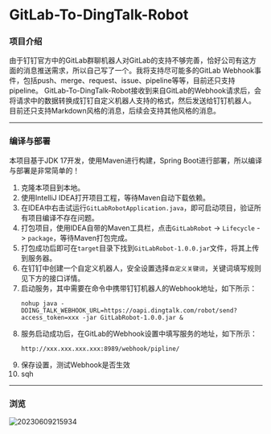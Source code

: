 # GitLab-To-DingTalk-Robot

### 项目介绍

由于钉钉官方中的GitLab群聊机器人对GitLab的支持不够完善，恰好公司有这方面的消息推送需求，所以自己写了一个。我将支持尽可能多的GitLab Webhook事件，包括push、merge、request、issue、pipeline等等，目前还只支持pipeline。
GitLab-To-DingTalk-Robot接收到来自GitLab的Webhook请求后，会将请求中的数据转换成钉钉自定义机器人支持的格式，然后发送给钉钉机器人。
目前还只支持Markdown风格的消息，后续会支持其他风格的消息。

---

### 编译与部署

本项目基于JDK 17开发，使用Maven进行构建，Spring Boot进行部署，所以编译与部署是非常简单的！

1. 克隆本项目到本地。
2. 使用IntelliJ IDEA打开项目工程，等待Maven自动下载依赖。
3. 在IDEA中右击试运行`GitLabRobotApplication.java`，即可启动项目，验证所有项目编译不存在问题。
4. 打包项目，使用IDEA自带的Maven工具栏，点击`GitLabRobot` -> `Lifecycle` -> `package`，等待Maven打包完成。
5. 打包成功后即可在`target`目录下找到`GitLabRobot-1.0.0.jar`文件，将其上传到服务器。
6. 在钉钉中创建一个自定义机器人，安全设置选择`自定义关键词`，关键词填写规则见下方的接口详情。
7. 启动服务，其中需要在命令中携带钉钉机器人的Webhook地址，如下所示：
    ```shell
    nohup java -DDING_TALK_WEBHOOK_URL=https://oapi.dingtalk.com/robot/send?access_token=xxx -jar GitLabRobot-1.0.0.jar &
    ```
8. 服务启动成功后，在GitLab的Webhook设置中填写服务的地址，如下所示：
   ```text
   http://xxx.xxx.xxx.xxx:8989/webhook/pipline/
   ```
9. 保存设置，测试Webhook是否生效
10. sqh

---

### 浏览
![20230609215934](https://github.com/Jacksonzhang0316/GitLab-To-DingTalk-Robot/assets/46066855/2066b8dd-02ef-4d5d-8ebf-0496ad612c5e)
